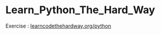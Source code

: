 # Learn_Python_The_Hard_Way
 Exercise : [learncodethehardway.org/python](https://learncodethehardway.org/python/)
